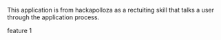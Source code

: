 This application is from hackapolloza as a rectuiting skill that talks a user through the application process. 


feature 1
